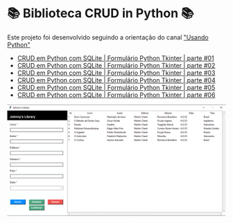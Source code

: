 # 📚 Biblioteca CRUD in Python 📚

Este projeto foi desenvolvido seguindo a orientação do canal
["Usando Python"](https://www.youtube.com/@usandopython)

- [CRUD em Python com SQLite | Formulário Python Tkinter | parte #01](https://www.youtube.com/watch?v=7N25wyyJ7pc)
- [CRUD em Python com SQLite | Formulário Python Tkinter | parte #02](https://www.youtube.com/watch?v=bqHbY9cJZbo)
- [CRUD em Python com SQLite | Formulário Python Tkinter | parte #03](https://www.youtube.com/watch?v=2uYqJVe_0RU)
- [CRUD em Python com SQLite | Formulário Python Tkinter | parte #04](https://www.youtube.com/watch?v=4h6Nrt2AIIQ)
- [CRUD em Python com SQLite | Formulário Python Tkinter | parte #05](https://www.youtube.com/watch?v=98Hf2FAYIj4)
- [CRUD em Python com SQLite | Formulário Python Tkinter | parte #06](https://www.youtube.com/watch?v=lbhlTx2vsqI)

<p align="center"><img src="CRUD.png"></p>
